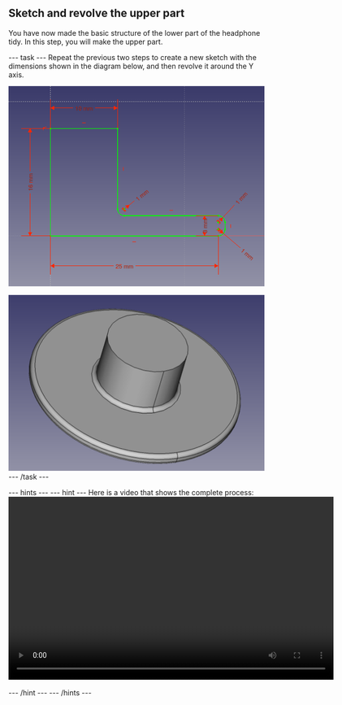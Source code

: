 ## Sketch and revolve the upper part

You have now made the basic structure of the lower part of the headphone tidy. In this step, you will make the upper part.

--- task ---
Repeat the previous two steps to create a new sketch with the dimensions shown in the diagram below, and then revolve it around the Y axis.

![upper_sketch.png](images/upper_sketch.png)

![upper_revolved.png](images/upper_revolved.png)
--- /task ---

--- hints --- --- hint ---
Here is a video that shows the complete process:
<video width="640" height="360" controls>
<source src="images/upper_part_1.webm" type="video/webm">
Your browser does not support WebM video — try Firefox or Chrome.
</video>

--- /hint --- --- /hints ---
